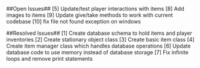 ##Open Issues##
[5] Update/test player interactions with items
[8] Add images to items
[9] Update give/take methods to work with current codebase
[10] fix file not found exception on windows

##Resolved Issues##
[1] Create database schema to hold items and player inventories
[2] Create stationary object class
[3] Create basic item class
[4] Create item manager class which handles database operations
[6] Update database code to use memory instead of database storage
[7] Fix infinite loops and remove print statements